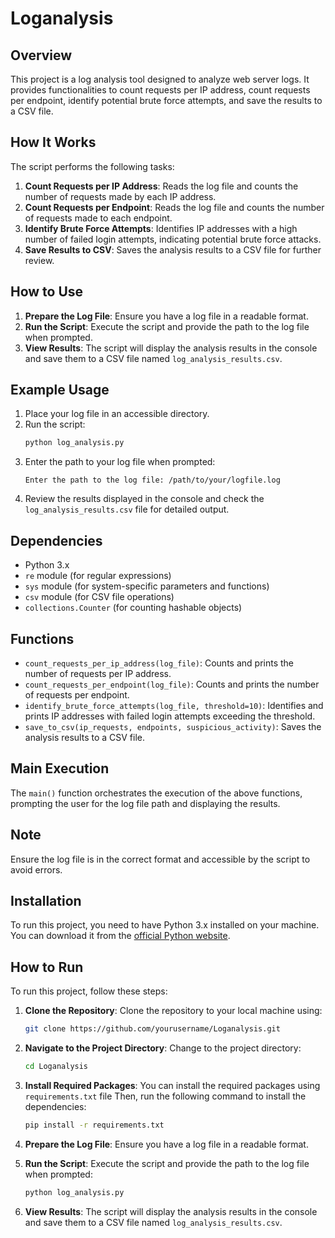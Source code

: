 # Loganalysis
## Overview

This project is a log analysis tool designed to analyze web server logs. It provides functionalities to count requests per IP address, count requests per endpoint, identify potential brute force attempts, and save the results to a CSV file.

## How It Works

The script performs the following tasks:

1. **Count Requests per IP Address**: Reads the log file and counts the number of requests made by each IP address.
2. **Count Requests per Endpoint**: Reads the log file and counts the number of requests made to each endpoint.
3. **Identify Brute Force Attempts**: Identifies IP addresses with a high number of failed login attempts, indicating potential brute force attacks.
4. **Save Results to CSV**: Saves the analysis results to a CSV file for further review.

## How to Use

1. **Prepare the Log File**: Ensure you have a log file in a readable format.
2. **Run the Script**: Execute the script and provide the path to the log file when prompted.
3. **View Results**: The script will display the analysis results in the console and save them to a CSV file named `log_analysis_results.csv`.

## Example Usage

1. Place your log file in an accessible directory.
2. Run the script:
    ```sh
    python log_analysis.py
    ```
3. Enter the path to your log file when prompted:
    ```
    Enter the path to the log file: /path/to/your/logfile.log
    ```
4. Review the results displayed in the console and check the `log_analysis_results.csv` file for detailed output.

## Dependencies

- Python 3.x
- `re` module (for regular expressions)
- `sys` module (for system-specific parameters and functions)
- `csv` module (for CSV file operations)
- `collections.Counter` (for counting hashable objects)

## Functions

- `count_requests_per_ip_address(log_file)`: Counts and prints the number of requests per IP address.
- `count_requests_per_endpoint(log_file)`: Counts and prints the number of requests per endpoint.
- `identify_brute_force_attempts(log_file, threshold=10)`: Identifies and prints IP addresses with failed login attempts exceeding the threshold.
- `save_to_csv(ip_requests, endpoints, suspicious_activity)`: Saves the analysis results to a CSV file.

## Main Execution

The `main()` function orchestrates the execution of the above functions, prompting the user for the log file path and displaying the results.

## Note

Ensure the log file is in the correct format and accessible by the script to avoid errors.

## Installation

To run this project, you need to have Python 3.x installed on your machine. You can download it from the [official Python website](https://www.python.org/downloads/).


## How to Run

To run this project, follow these steps:

1. **Clone the Repository**: Clone the repository to your local machine using:
    ```sh
    git clone https://github.com/yourusername/Loganalysis.git
    ```
2. **Navigate to the Project Directory**: Change to the project directory:
    ```sh
    cd Loganalysis
    ```
3. **Install Required Packages**:
    You can install the required packages using `requirements.txt` file
    Then, run the following command to install the dependencies:

    ```sh
    pip install -r requirements.txt
    ```
4. **Prepare the Log File**: Ensure you have a log file in a readable format.
5. **Run the Script**: Execute the script and provide the path to the log file when prompted:
    ```sh
    python log_analysis.py
    ```
6. **View Results**: The script will display the analysis results in the console and save them to a CSV file named `log_analysis_results.csv`.

